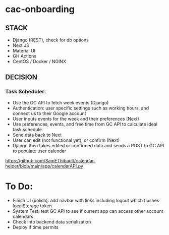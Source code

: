 # cac-onboarding
## STACK
- Django (REST), check for db options
- Next JS
- Material UI
- GH Actions
- CentOS / Docker / NGINX
## DECISION
### Task Scheduler:
- Use the GC API to fetch week events (Django)
- Authentication: user specific settings such as working hours, and connect us to their Google account
- User inputs events for the week and their preferences (Next)
- Use preferences, events, and free time from GC API to calculate ideal task schedule
- Send data back to Next
- User can edit (not functional yet), or confirm (Next)
- Django then takes edited or confirmed data and sends a POST to GC API to populate user calendar

https://github.com/SamEThibault/calendar-helper/blob/main/app/calendarAPI.py

# To Do:
- Finish UI (polish): add navbar with links including logout which flushes localStorage token
- System Test: test GC API to see if current app can access other account calendars 
- Check into backend data serialization
- Deploy if time permits